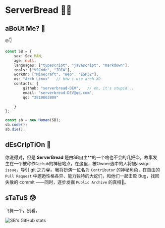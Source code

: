 # ServerBread 🥔🍞

## aBoUt Me? 🤔

🤓👇
```typescript
const SB = {
    sex: Sex.MAN,
    age: null,
    languages: ["typescript", "javascript", "markdown"],
    tools: ["VSCode", "IDEA"],
    workOn: ["Minecraft", "Web", "ESP32"],
    os: "Arch Linux"   // btw i use arch XD
    contacts: {
        github: "serverbread-DEV",   // oh, it's stupid...
        email: "serverbread-DEV@qq.com",
        qq: "3819803809"
        
    }
};

const sb = new Human(SB);
sb.code();
sb.die();
```

## dEsCrIpTiOn 🥰

你说得对，但是 **ServerBread** 是由SB自主**的一个啥也不会的几把😡。故事发生在一个被称作`Github`的神秘站点，在这里，被Owner选中的人将被assign `issue`，导引 git 之力😭。我将扮演一位名为 `Contributor` 的神秘角色，在自由的 `Pull Request` 中邂逅性格各异、能力独特的大蛇们，和他们一起击败 Bug，找回失散的 commit ——同时，逐步发掘 `Public Archive` 的真相👿。

## sTaTuS 😰

飞舞一个，别看。

![SB's GitHub stats](https://github-readme-stats.vercel.app/api?username=serverbread-DEV&count_private=true&show_icons=true&locale=cn)

<!---
serverbread-DEV/serverbread-DEV is a ✨ special ✨ repository because its `README.md` (this file) appears on your GitHub profile.
You can click the Preview link to take a look at your changes.
--->
